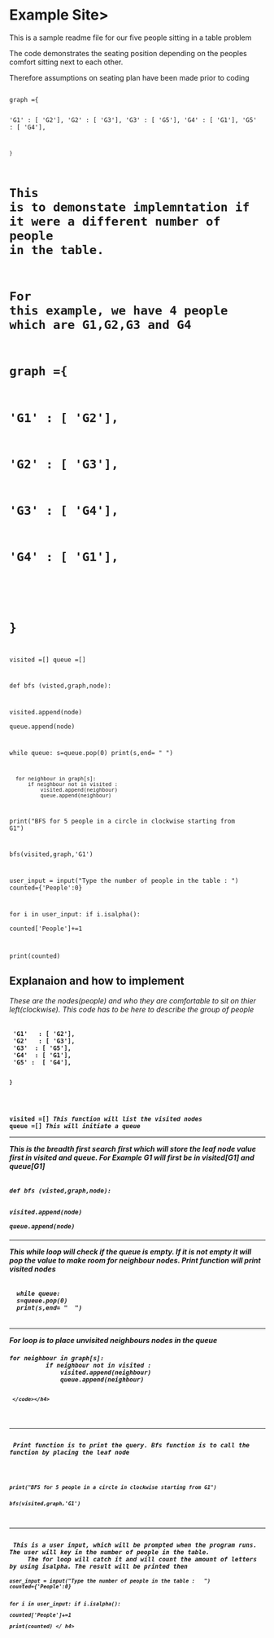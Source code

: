 <h1>Example Site> </h1>

This is a sample readme file for our five people sitting in a table problem

The code demonstrates the seating position depending on the peoples comfort sitting next to each other.

Therefore assumptions on seating plan have been made prior to coding 


<code>
graph ={    
    
 'G1'   : [ 'G2'],
 'G2'   : [ 'G3'],
 'G3'  : [ 'G5'],
 'G4'  : [ 'G1'],
 'G5' :  [ 'G4'],


    }

# This is to demonstate implemntation if it were a different number of people in the table.
# For this example, we have 4 people which are G1,G2,G3 and G4
# graph ={
#  'G1'   : [ 'G2'],
#  'G2'   : [ 'G3'],
#  'G3'  : [ 'G4'],
#  'G4'  : [ 'G1'],
# 
#     }





visited =[]
queue =[]


def bfs (visted,graph,node):
    
  visited.append(node)  
  queue.append(node)
  
  
  while queue:
      s=queue.pop(0)
      print(s,end= "  ")
      
      
      for neighbour in graph[s]:
          if neighbour not in visited :
              visited.append(neighbour)
              queue.append(neighbour)
              
print("BFS for 5 people in a circle in clockwise starting from G1")

bfs(visited,graph,'G1')



user_input = input("Type the number of people in the table :   ")
counted={'People':0}

for i in user_input:
    if i.isalpha():                   
        counted['People']+=1
   

print(counted)
</code>


<h2>Explanaion and how to implement</h2>
<em> These are the nodes(people) and who they are comfortable to sit on thier left(clockwise). This code has to be here to describe the group of people</em>
<h4><code>    
 'G1'   : [ 'G2'],
 'G2'   : [ 'G3'],
 'G3'  : [ 'G5'],
 'G4'  : [ 'G1'],
 'G5' :  [ 'G4'],


    }
 </code></h4>



<h4><code>
visited =[]<em> This function will list the visited nodes</em>
queue =[]<em> This will initiate a queue
</code>
<hr>

<em> This is the breadth first search first which will store the leaf node value first in visited and queue. For Example G1 will first be in visited[G1] and queue[G1]  </em>  
<h4><code>
def bfs (visted,graph,node):
    
  visited.append(node)  
  queue.append(node)
    </code></h4>
<hr>    

<em> This while loop will check if the queue is empty. If it is not empty it will pop the value to make room for neighbour nodes. Print function will print visited nodes</em>
<h4><code>
  while queue:
  s=queue.pop(0)
  print(s,end= "  ")
    </code></h4>
<hr>
<em> For loop is to place unvisited neighbours nodes in the queue</em>

 <h4><code>for neighbour in graph[s]:
          if neighbour not in visited :
              visited.append(neighbour)
              queue.append(neighbour)
     
     </code></h4>
 <hr>             
<em> Print function is to print the query. Bfs function is to call the function by placing the leaf node </em>
    
 <h4><code>   
print("BFS for 5 people in a circle in clockwise starting from G1")

 bfs(visited,graph,'G1')</h4></code>

<hr>
<em> This is a user input, which will be prompted when the program runs. The user will key in the number of people in the table.
     The for loop will catch it and will count the amount of letters by using isalpha. The result will be printed then </em>
<h4><code>user_input = input("Type the number of people in the table :   ")
counted={'People':0}

for i in user_input:
    if i.isalpha():                   
        counted['People']+=1    
    print(counted)
 </ h4></code>
